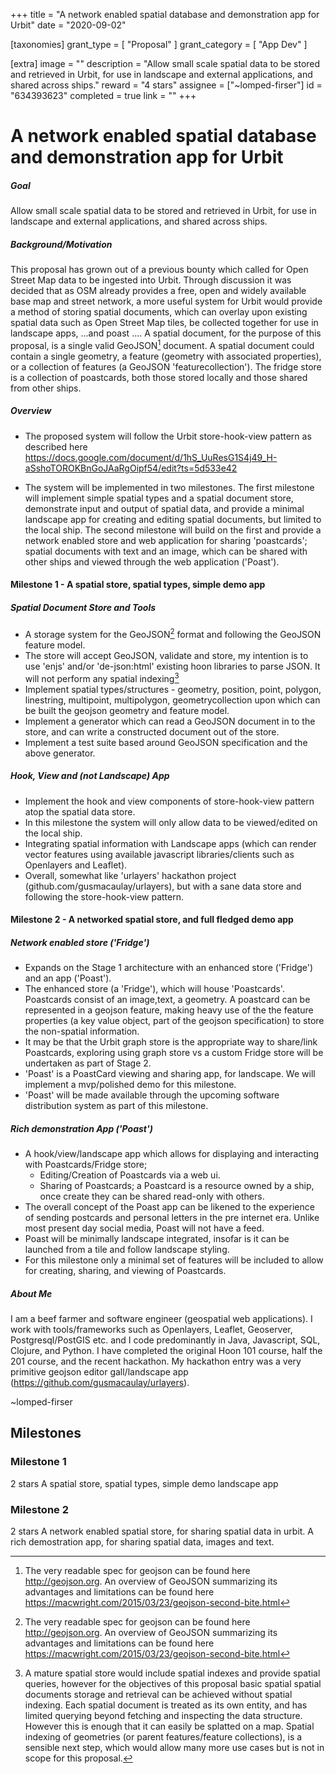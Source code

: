 +++
title = "﻿A network enabled spatial database and demonstration app for Urbit"
date = "2020-09-02"

[taxonomies]
grant_type = [ "Proposal" ]
grant_category = [ "App Dev" ]

[extra]
image = ""
description = "Allow small scale spatial data to be stored and retrieved in Urbit, for use in landscape and external applications, and shared across ships."
reward = "4 stars"
assignee = ["~lomped-firser"]
id = "634393623"
completed = true
link = ""
+++

# A network enabled spatial database and demonstration app for Urbit

##### Goal

Allow small scale spatial data to be stored and retrieved in Urbit, for use in landscape and external applications, and shared across ships.

##### Background/Motivation

This proposal has grown out of a previous bounty which called for Open Street Map data to be ingested into Urbit. Through discussion it was decided that as OSM already provides a free, open and widely available base map and street network, a more useful system for Urbit would provide a method of storing spatial documents, which can overlay upon existing spatial data such as Open Street Map tiles, be collected together for use in landscape apps, ...and poast .... A spatial document, for the purpose of this proposal, is a single valid GeoJSON[^1] document. A spatial document could contain a single geometry, a feature (geometry with associated properties), or a collection of features (a GeoJSON 'featurecollection'). The fridge store is a collection of poastcards, both those stored locally and those shared from other ships.

##### Overview

- The proposed system will follow the Urbit store-hook-view pattern as described here https://docs.google.com/document/d/1hS_UuResG1S4j49_H-aSshoTOROKBnGoJAaRgOipf54/edit?ts=5d533e42

- The system will be implemented in two milestones. The first milestone will implement simple spatial types and a spatial document store, demonstrate input and output of spatial data, and provide a minimal landscape app for creating and editing spatial documents, but limited to the local ship. The second milestone will build on the first and provide a network enabled store and web application for sharing 'poastcards'; spatial documents with text and an image, which can be shared with other ships and viewed through the web application ('Poast').

#### Milestone 1 - A spatial store, spatial types, simple demo app

##### Spatial Document Store and Tools

- A storage system for the GeoJSON[^1] format and following the GeoJSON feature model.
- The store will accept GeoJSON, validate and store, my intention is to use 'enjs' and/or 'de-json:html' existing hoon libraries to parse JSON. It will not perform any spatial indexing[^2]
- Implement spatial types/structures - geometry, position, point, polygon, linestring, multipoint, multipolygon, geometrycollection upon which can be built the geojson geometry and feature model.
- Implement a generator which can read a GeoJSON document in to the store, and can write a constructed document out of the store.
- Implement a test suite based around GeoJSON specification and the above generator.

##### Hook, View and (not Landscape) App

- Implement the hook and view components of store-hook-view pattern atop the spatial data store.
- In this milestone the system will only allow data to be viewed/edited on the local ship.
- Integrating spatial information with Landscape apps (which can render vector features using available javascript libraries/clients such as Openlayers and Leaflet).
- Overall, somewhat like 'urlayers' hackathon project (github.com/gusmacaulay/urlayers), but with a sane data store and following the store-hook-view pattern.

#### Milestone 2 - A networked spatial store, and full fledged demo app

##### Network enabled store ('Fridge')

- Expands on the Stage 1 architecture with an enhanced store ('Fridge') and an app ('Poast').
- The enhanced store (a 'Fridge'), which will house 'Poastcards'. Poastcards consist of an image,text, a geometry. A poastcard can be represented in a geojson feature, making heavy use of the the feature properties (a key value object, part of the geojson specification) to store the non-spatial information.
- It may be that the Urbit graph store is the appropriate way to share/link Poastcards, exploring using graph store vs a custom Fridge store will be undertaken as part of Stage 2.
- 'Poast' is a PoastCard viewing and sharing app, for landscape. We will implement a mvp/polished demo for this milestone.
- 'Poast' will be made available through the upcoming software distribution system as part of this milestone.

##### Rich demonstration App ('Poast')

- A hook/view/landscape app which allows for displaying and interacting with Poastcards/Fridge store;
  - Editing/Creation of Poastcards via a web ui.
  - Sharing of Poastcards; a Poastcard is a resource owned by a ship, once create they can be shared read-only with others.
- The overall concept of the Poast app can be likened to the experience of sending postcards and personal letters in the pre internet era. Unlike most present day social media, Poast will not have a feed.
- Poast will be minimally landscape integrated, insofar is it can be launched from a tile and follow landscape styling.
- For this milestone only a minimal set of features will be included to allow for creating, sharing, and viewing of Poastcards.


##### About Me

I am a beef farmer and software engineer (geospatial web applications). I work with tools/frameworks such as Openlayers, Leaflet, Geoserver, Postgresql/PostGIS etc. and I code predominantly in Java, Javascript, SQL, Clojure, and Python. I have completed the original Hoon 101 course, half the 201 course, and the recent hackathon. My hackathon entry was a very primitive geojson editor gall/landscape app (https://github.com/gusmacaulay/urlayers).

~lomped-firser

## Milestones

### Milestone 1

2 stars
A spatial store, spatial types, simple demo landscape app

### Milestone 2

2 stars
A network enabled spatial store, for sharing spatial data in urbit.
A rich demostration app, for sharing spatial data, images and text.


[^1]: The very readable spec for geojson can be found here http://geojson.org. An overview of GeoJSON summarizing its advantages and limitations can be found here https://macwright.com/2015/03/23/geojson-second-bite.html
[^2]: A mature spatial store would include spatial indexes and provide spatial queries, however for the objectives of this proposal basic spatial spatial documents storage and retrieval can be achieved without spatial indexing. Each spatial document is treated as its own entity, and has limited querying beyond fetching and inspecting the data structure. However this is enough that it can easily be splatted on a map. Spatial indexing of geometries (or parent features/feature collections), is a sensible next step, which would allow many more use cases but is not in scope for this proposal.
[^3]: It may be possible to store styling info within the spatial documents, there are at least two GeoJSON style storage conventions, but nothing standardised (see discussion here https://gis.stackexchange.com/questions/22474/geojson-styling-information). Neither of these are part of the GeoJSON standard and appear to be not used much in the wild. There are formats such as KML and GeoPackage which have styling support, but these are also more complex formats.
